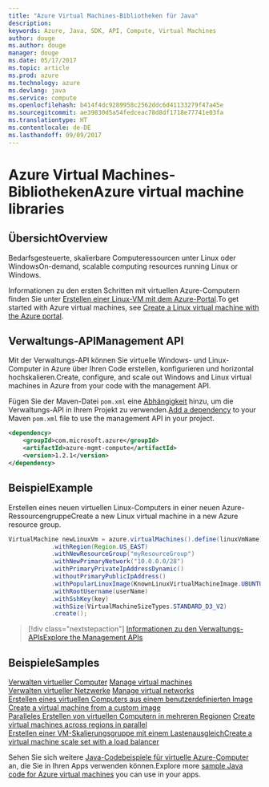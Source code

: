 ```yaml
---
title: "Azure Virtual Machines-Bibliotheken für Java"
description: 
keywords: Azure, Java, SDK, API, Compute, Virtual Machines
author: douge
ms.author: douge
manager: douge
ms.date: 05/17/2017
ms.topic: article
ms.prod: azure
ms.technology: azure
ms.devlang: java
ms.service: compute
ms.openlocfilehash: b414f4dc9289958c2562ddc6d41133279f47a45e
ms.sourcegitcommit: ae39830d5a54fedceac78d8df1718e77741e03fa
ms.translationtype: HT
ms.contentlocale: de-DE
ms.lasthandoff: 09/09/2017
---
```

# <a name="azure-virtual-machine-libraries"></a><span data-ttu-id="fc793-103">Azure Virtual Machines-Bibliotheken</span><span class="sxs-lookup"><span data-stu-id="fc793-103">Azure virtual machine libraries</span></span>

## <a name="overview"></a><span data-ttu-id="fc793-104">Übersicht</span><span class="sxs-lookup"><span data-stu-id="fc793-104">Overview</span></span>

<span data-ttu-id="fc793-105">Bedarfsgesteuerte, skalierbare Computeressourcen unter Linux oder Windows</span><span class="sxs-lookup"><span data-stu-id="fc793-105">On-demand, scalable computing resources running Linux or Windows.</span></span>

<span data-ttu-id="fc793-106">Informationen zu den ersten Schritten mit virtuellen Azure-Computern finden Sie unter [Erstellen einer Linux-VM mit dem Azure-Portal](/azure/virtual-machines/linux/quick-create-portal).</span><span class="sxs-lookup"><span data-stu-id="fc793-106">To get started with Azure virtual machines, see [Create a Linux virtual machine with the Azure portal](/azure/virtual-machines/linux/quick-create-portal).</span></span>

## <a name="management-api"></a><span data-ttu-id="fc793-107">Verwaltungs-API</span><span class="sxs-lookup"><span data-stu-id="fc793-107">Management API</span></span>

<span data-ttu-id="fc793-108">Mit der Verwaltungs-API können Sie virtuelle Windows- und Linux-Computer in Azure über Ihren Code erstellen, konfigurieren und horizontal hochskalieren.</span><span class="sxs-lookup"><span data-stu-id="fc793-108">Create, configure, and scale out Windows and Linux virtual machines in Azure from your code with the management API.</span></span>

<span data-ttu-id="fc793-109">Fügen Sie der Maven-Datei `pom.xml` eine [Abhängigkeit](https://maven.apache.org/guides/getting-started/index.html#How_do_I_use_external_dependencies) hinzu, um die Verwaltungs-API in Ihrem Projekt zu verwenden.</span><span class="sxs-lookup"><span data-stu-id="fc793-109">[Add a dependency](https://maven.apache.org/guides/getting-started/index.html#How_do_I_use_external_dependencies) to your Maven `pom.xml` file to use the management API in your project.</span></span>  

```XML
<dependency>
    <groupId>com.microsoft.azure</groupId>
    <artifactId>azure-mgmt-compute</artifactId>
    <version>1.2.1</version>
</dependency>
```   


## <a name="example"></a><span data-ttu-id="fc793-110">Beispiel</span><span class="sxs-lookup"><span data-stu-id="fc793-110">Example</span></span>

<span data-ttu-id="fc793-111">Erstellen eines neuen virtuellen Linux-Computers in einer neuen Azure-Ressourcengruppe</span><span class="sxs-lookup"><span data-stu-id="fc793-111">Create a new Linux virtual machine in a new Azure resource group.</span></span>

```java
VirtualMachine newLinuxVm = azure.virtualMachines().define(linuxVmName)
            .withRegion(Region.US_EAST)
            .withNewResourceGroup("myResourceGroup")
            .withNewPrimaryNetwork("10.0.0.0/28")
            .withPrimaryPrivateIpAddressDynamic()
            .withoutPrimaryPublicIpAddress()
            .withPopularLinuxImage(KnownLinuxVirtualMachineImage.UBUNTU_SERVER_16_04_LTS)
            .withRootUsername(userName)
            .withSshKey(key)
            .withSize(VirtualMachineSizeTypes.STANDARD_D3_V2)
            .create();
```

> [!div class="nextstepaction"]
> [<span data-ttu-id="fc793-112">Informationen zu den Verwaltungs-APIs</span><span class="sxs-lookup"><span data-stu-id="fc793-112">Explore the Management APIs</span></span>](/java/api/overview/azure/virtualmachines/managementapi)


## <a name="samples"></a><span data-ttu-id="fc793-113">Beispiele</span><span class="sxs-lookup"><span data-stu-id="fc793-113">Samples</span></span>

<span data-ttu-id="fc793-114">[Verwalten virtueller Computer][1] </span><span class="sxs-lookup"><span data-stu-id="fc793-114">[Manage virtual machines][1] </span></span>  
<span data-ttu-id="fc793-115">[Verwalten virtueller Netzwerke][6] </span><span class="sxs-lookup"><span data-stu-id="fc793-115">[Manage virtual networks][6] </span></span>  
<span data-ttu-id="fc793-116">[Erstellen eines virtuellen Computers aus einem benutzerdefinierten Image][2] </span><span class="sxs-lookup"><span data-stu-id="fc793-116">[Create a virtual machine from a custom image][2] </span></span>  
<span data-ttu-id="fc793-117">[Paralleles Erstellen von virtuellen Computern in mehreren Regionen][5]  </span><span class="sxs-lookup"><span data-stu-id="fc793-117">[Create virtual machines across regions in parallel][5]  </span></span>  
<span data-ttu-id="fc793-118">[Erstellen einer VM-Skalierungsgruppe mit einem Lastenausgleich][7]</span><span class="sxs-lookup"><span data-stu-id="fc793-118">[Create a virtual machine scale set with a load balancer][7]</span></span>    

[1]: ../docs-ref-conceptual/java-sdk-manage-virtual-machines.md
[2]: https://azure.microsoft.com/resources/samples/managed-disk-java-create-virtual-machine-using-custom-image/
[5]: ../docs-ref-conceptual/java-sdk-virtual-machines-in-parallel.md
[6]: ../docs-ref-conceptual/java-sdk-manage-virtual-networks.md
[7]: ../docs-ref-conceptual/java-sdk-manage-vm-scalesets.md

<span data-ttu-id="fc793-119">Sehen Sie sich weitere [Java-Codebeispiele für virtuelle Azure-Computer](https://azure.microsoft.com/resources/samples/?platform=java&term=VM) an, die Sie in Ihren Apps verwenden können.</span><span class="sxs-lookup"><span data-stu-id="fc793-119">Explore more [sample Java code for Azure virtual machines](https://azure.microsoft.com/resources/samples/?platform=java&term=VM) you can use in your apps.</span></span>